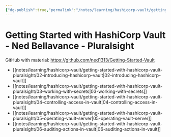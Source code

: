 ```yaml
---
{"dg-publish":true,"permalink":"/notes/learning/hashicorp-vault/getting-started-with-hashicorp-vault-pluralsight/readme/","dgHomeLink":true,"dgPassFrontmatter":false}
---
```


# Getting Started with HashiCorp Vault - Ned Bellavance - Pluralsight

GitHub with material: <https://github.com/ned1313/Getting-Started-Vault>

- [[notes/learning/hashicorp-vault/getting-started-with-hashicorp-vault-pluralsight/02-introducing-hashicorp-vault|02-introducing-hashicorp-vault]]
- [[notes/learning/hashicorp-vault/getting-started-with-hashicorp-vault-pluralsight/03-working-with-secrets|03-working-with-secrets]]
- [[notes/learning/hashicorp-vault/getting-started-with-hashicorp-vault-pluralsight/04-controlling-access-in-vault|04-controlling-access-in-vault]]
- [[notes/learning/hashicorp-vault/getting-started-with-hashicorp-vault-pluralsight/05-operating-vault-server|05-operating-vault-server]]
- [[notes/learning/hashicorp-vault/getting-started-with-hashicorp-vault-pluralsight/06-auditing-actions-in-vault|06-auditing-actions-in-vault]]
